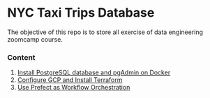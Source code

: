 # NYC Taxi Trips Database

The objective of this repo is to store all exercise of data engineering zoomcamp course.

### Content
1. [Install PostgreSQL database and pgAdmin on Docker]()
2. [Configure GCP and Install Terraform]()
3. [Use Prefect as Workflow Orchestration]()
